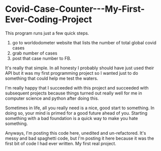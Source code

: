 # Covid-Case-Counter---My-First-Ever-Coding-Project

This program runs just a few quick steps. 

1. go to worldodometer website that lists the number of total global covid cases
2. grab number of cases
3. post that case number to FB. 

It's really that simple. In all honesty I probably should have just used their API but it was my first programming project so I wanted just to do something that could help me test the waters. 

I'm really happy that I succeeded with this project and succeeded with subsequent projects because things turned out really well for me in computer science and python after doing this. 

Sometimes in life, all you really need is a nice, good start to something. In doing so, your mind is primed for a good future ahead of you. Starting something with a bad foundation is a quick way to make you hate something. 

Anyways, I'm posting this code here, unedited and un-refactored. It's messy and bad spaghetti code, but I'm posting it here because it was the first bit of code I had ever written. My first real project.
